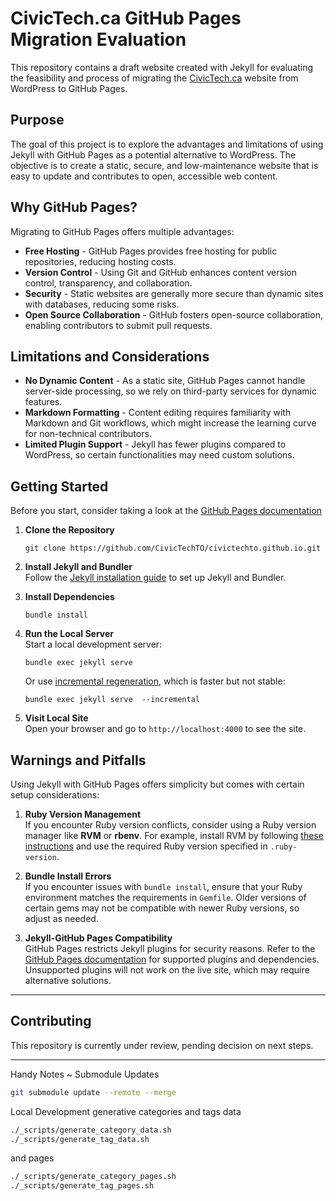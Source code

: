 # CivicTech.ca GitHub Pages Migration Evaluation

This repository contains a draft website created with Jekyll for evaluating the feasibility and process of migrating the [CivicTech.ca](https://civictech.ca) website from WordPress to GitHub Pages.

## Purpose

The goal of this project is to explore the advantages and limitations of using Jekyll with GitHub Pages as a potential alternative to WordPress. The objective is to create a static, secure, and low-maintenance website that is easy to update and contributes to open, accessible web content.

## Why GitHub Pages?

Migrating to GitHub Pages offers multiple advantages:

- **Free Hosting** - GitHub Pages provides free hosting for public repositories, reducing hosting costs.
- **Version Control** - Using Git and GitHub enhances content version control, transparency, and collaboration.
- **Security** - Static websites are generally more secure than dynamic sites with databases, reducing some risks.
- **Open Source Collaboration** - GitHub fosters open-source collaboration, enabling contributors to submit pull requests.

## Limitations and Considerations

- **No Dynamic Content** - As a static site, GitHub Pages cannot handle server-side processing, so we rely on third-party services for dynamic features.
- **Markdown Formatting** - Content editing requires familiarity with Markdown and Git workflows, which might increase the learning curve for non-technical contributors.
- **Limited Plugin Support** - Jekyll has fewer plugins compared to WordPress, so certain functionalities may need custom solutions.

## Getting Started

Before you start, consider taking a look at the [GitHub Pages documentation](https://docs.github.com/en/pages)

1. **Clone the Repository**
   ```
   git clone https://github.com/CivicTechTO/civictechto.github.io.git
   ```
2. **Install Jekyll and Bundler**  
   Follow the [Jekyll installation guide](https://jekyllrb.com/docs/installation/) to set up Jekyll and Bundler.

3. **Install Dependencies**

   ```
   bundle install
   ```

4. **Run the Local Server**  
   Start a local development server:
   ```
   bundle exec jekyll serve
   ```

   Or use [incremental regeneration](https://jekyllrb.com/docs/configuration/incremental-regeneration/), which is faster but not stable:
   ```
   bundle exec jekyll serve  --incremental
   ```

5. **Visit Local Site**  
   Open your browser and go to `http://localhost:4000` to see the site.

## Warnings and Pitfalls

Using Jekyll with GitHub Pages offers simplicity but comes with certain setup considerations:

1. **Ruby Version Management**  
   If you encounter Ruby version conflicts, consider using a Ruby version manager like **RVM** or **rbenv**. For example, install RVM by following [these instructions](https://rvm.io/rvm/install) and use the required Ruby version specified in `.ruby-version`.

2. **Bundle Install Errors**  
   If you encounter issues with `bundle install`, ensure that your Ruby environment matches the requirements in `Gemfile`. Older versions of certain gems may not be compatible with newer Ruby versions, so adjust as needed.

3. **Jekyll-GitHub Pages Compatibility**  
   GitHub Pages restricts Jekyll plugins for security reasons. Refer to the [GitHub Pages documentation](https://pages.github.com/versions/) for supported plugins and dependencies. Unsupported plugins will not work on the live site, which may require alternative solutions.

---

## Contributing

This repository is currently under review, pending decision on next steps.

---

Handy Notes ~ Submodule Updates

```zsh
git submodule update --remote --merge
```


Local Development generative categories and tags data
```zsh
./_scripts/generate_category_data.sh
./_scripts/generate_tag_data.sh
```

and pages
```zsh
./_scripts/generate_category_pages.sh
./_scripts/generate_tag_pages.sh
```